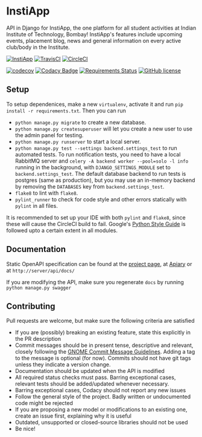# InstiApp
API in Django for InstiApp, the one platform for all student activities at Indian Institute of Technology, Bombay! InstiApp's features include upcoming events, placement blog, news and general information on every active club/body in the Institute.

[![InstiApp](https://insti.app/instiapp-badge-gh.svg)](https://insti.app)
[![TravisCI](https://api.travis-ci.org/wncc/IITBapp.svg?branch=master)](https://travis-ci.org/wncc/IITBapp)
[![CircleCI](https://circleci.com/gh/wncc/IITBapp.svg?style=shield)](https://circleci.com/gh/wncc/IITBapp)

[![codecov](https://codecov.io/gh/wncc/IITBapp/branch/master/graph/badge.svg)](https://codecov.io/gh/wncc/IITBapp)
[![Codacy Badge](https://api.codacy.com/project/badge/Grade/7e6a386dbec649c99aa6a10218cc3768)](https://www.codacy.com/app/pulsejet/IITBapp?utm_source=github.com&amp;utm_medium=referral&amp;utm_content=wncc/IITBapp&amp;utm_campaign=Badge_Grade)
[![Requirements Status](https://requires.io/github/wncc/IITBapp/requirements.svg?branch=master)](https://requires.io/github/wncc/IITBapp/requirements/?branch=master)
[![GitHub license](https://img.shields.io/github/license/wncc/IITBapp.svg)](https://github.com/wncc/IITBapp/blob/master/LICENSE)

## Setup
To setup dependenices, make a new `virtualenv`, activate it and run `pip install -r requirements.txt`. Then you can run
* `python manage.py migrate` to create a new database.
* `python manage.py createsuperuser` will let you create a new user to use the admin panel for testing.
* `python manage.py runserver` to start a local server.
* `python manage.py test --settings backend.settings_test` to run automated tests. To run notification tests, you need to have a local RabbitMQ server and `celery -A backend worker --pool=solo -l info` running in the background, with `DJANGO_SETTINGS_MODULE` set to `backend.settings_test`. The default database backend to run tests is postgres (same as production), but you may use an in-memory backend by removing the `DATABASES` key from `backend.settings_test`.
* `flake8` to lint with `flake8`.
* `pylint_runner` to check for code style and other errors statically with `pylint` in all files.

It is recommended to set up your IDE with both `pylint` and `flake8`, since these will cause the CircleCI build to fail. Google's [Python Style Guide](https://google.github.io/styleguide/pyguide.html) is followed upto a certain extent in all modules.

## Documentation
Static OpenAPI specification can be found at the [project page](https://wncc.github.io/IITBapp/), at [Apiary](https://instiapp.docs.apiary.io/) or at `http://server/api/docs/`

If you are modifying the API, make sure you regenerate `docs` by running `python manage.py swagger`

## Contributing
Pull requests are welcome, but make sure the following criteria are satisfied
* If you are (possibly) breaking an existing feature, state this explicitly in the PR description
* Commit messages should be in present tense, descriptive and relevant, closely following the [GNOME Commit Message Guidelines](https://wiki.gnome.org/Git/CommitMessages). Adding a tag to the message is optional (for now). Commits should not have git tags unless they indicate a version change.
* Documentation should be updated when the API is modified
* All required status checks must pass. Barring exceptional cases, relevant tests should be added/updated whenever necessary.
* Barring exceptional cases, Codacy should not report any new issues
* Follow the general style of the project. Badly written or undocumented code might be rejected
* If you are proposing a new model or modifications to an existing one, create an issue first, explaining why it is useful
* Outdated, unsupported or closed-source libraries should not be used
* Be nice!
